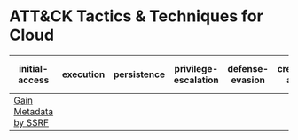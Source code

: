 # ATT&CK Tactics & Techniques for Cloud
| initial-access | execution | persistence | privilege-escalation | defense-evasion | credential-access | discovery | lateral-movement | collection | exfiltration | command-and-control |
|-----|-----|-----|-----|-----|-----|-----|-----|-----|-----|-----|
| [Gain Metadata by SSRF](https://github.com/CloudMitreAttack/CloudMitreAttack/blob/master/Techniques/T1701.md) |  |  |  |  |  |  |  |  |  |  |
